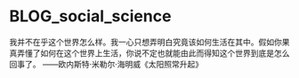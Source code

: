 # BLOG_social_science

我并不在乎这个世界怎么样。我一心只想弄明白究竟该如何生活在其中。假如你果真弄懂了如何在这个世界上生活，你说不定也就能由此而得知这个世界到底是怎么回事了。
——欧内斯特·米勒尔·海明威《太阳照常升起》
